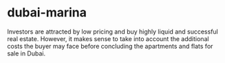 # dubai-marina
Investors are attracted by low pricing and buy highly liquid and successful real estate. However, it makes sense to take into account the additional costs the buyer may face before concluding the apartments and flats for sale in Dubai.
